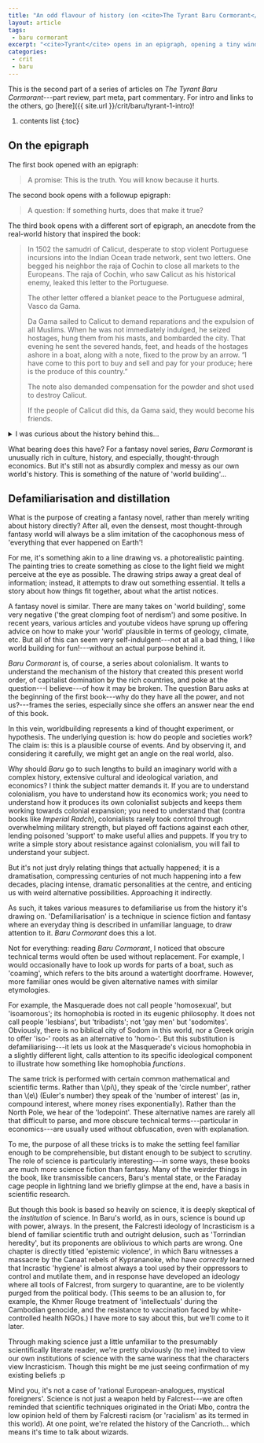 ```yaml
---
title: "An odd flavour of history (on <cite>The Tyrant Baru Cormorant</cite>, part 2)"
layout: article
tags:
 - baru cormorant
excerpt: "<cite>Tyrant</cite> opens in an epigraph, opening a tiny window into the ugly, messy history that inspired it. The history of just one small region of our planet is overwhelming. So why bother making up a fantasy one, which will always be smaller? Perhaps for the sake of <dfn>defamiliarisation</dfn>…"
categories:
 - crit
 - baru
---
```

This is the second part of a series of articles on <cite>The Tyrant Baru Cormorant</cite>---part review, part meta, part commentary. For intro and links to the others, go [here]({{ site.url }}/crit/baru/tyrant-1-intro)!

1. contents list
{:toc}

## On the epigraph

The first book opened with an epigraph:

> A promise: This is the truth. You will know because it hurts.

The second book opens with a followup epigraph:

> A question: If something hurts, does that make it true?

The third book opens with a different sort of epigraph, an anecdote from the real-world history that inspired the book:

> In 1502 the samudri of Calicut, desperate to stop violent Portuguese incursions into the Indian Ocean trade network, sent two letters. One begged his neighbor the raja of Cochin to close all markets to the Europeans. The raja of Cochin, who saw Calicut as his historical enemy, leaked this letter to the Portuguese.
>
> The other letter offered a blanket peace to the Portuguese admiral, Vasco da Gama.
>
> Da Gama sailed to Calicut to demand reparations and the expulsion of all Muslims. When he was not immediately indulged, he seized hostages, hung them from his masts, and bombarded the city. That evening he sent the severed hands, feet, and heads of the hostages ashore in a boat, along with a note, fixed to the prow by an arrow. “I have come to this port to buy and sell and pay for your produce; here is the produce of this country.”
>
> The note also demanded compensation for the powder and shot used to destroy Calicut.
>
> If the people of Calicut did this, da Gama said, they would become his friends.

<details markdown="1">
<summary>I was curious about the history behind this...</summary>

Calicut is officially called Kozhikode, and it's a city on the southwest coast of India, at the time the capital of the state of Kerala. The 'samudri' named here are better known by the terms [Samoothiri or Zamorin](https://en.wikipedia.org/wiki/Zamorin_of_Calicut), and they were the long-term ruling dynasty of the city. Many of their individual names have not been recorded, so it is not known which specific Samoothiri leader confronted de Gama and his Fourth Armada, though it is apparently estimated to be the 85th. Kozhikode was at the time a rich city, benefiting from the ludicrously profitable spice trade around the Indian Ocean. The Portugese wanted a slice of the pie: a full cargo of spices would easily fund an expedition and then some. And longer term, they wanted to take over the trade entirely.

And de Gama's beef with Muslims? That related to the *Second* Portugese Armada. Portugese traders visiting Kozhikode attacked an Arab ship, believing the Arabs were colluding to shut them out of the spice market. Furious, the Arab traders rioted and killed most of the Portugese; the Portugese blamed the Samoothiri for not doing anything, and started burning Arab ships and bombarding the city. de Gama's Fourth Armada was explicitly set out to teach the Samoothiri a lesson.

As an aside in this aside, in order to reach India, Portugese ships had to sail all the way around the coast of Africa. The Second Armada somehow accidentally ended up visiting the region we now call Brazil, setting the stage for future Portugese colonialism in South America. But let's return to de Gama.

You can read more about de Gama's attack on Kozhikode [here](https://en.wikipedia.org/wiki/4th_Portuguese_India_Armada_(Gama,_1502)#Bombardment_of_Calicut). Prior to his attacks on the Samoothiri, de Gama had been sailing down the coast of India (not at that point a unified country). His 'factors' (essentially trade-related ambassadors) negotiated fixed-price treaties, and established a system of [<i>cartaz</i>](https://en.wikipedia.org/wiki/Cartaz) licenses which merchants had to have to show that they were paying Portugese taxes.

He also, in an act of particularly astonishing brutality even by the standards of the time (as many chroniclers noted), attacked a Muslim pilgrim ship, looting its cargo and then sealing the passengers in the hold while he burned and sank the ship, and sending his sailors to spear any survivors. The number of people on board is estimated at 200-300.

Then, we get to the anecdote above. It's pretty much as described. Part of what was at contention was compensation for the riot in 1500. de Gama demanded nothing short of full compensation for the loss of the Portugese factory (not as in a manufacturing plant, but as in a place where factors work), and refused to acknowledge the Samoothiri's points about how much de Gama had already taken from Kozhikode.

As for what happened next, the 85th Samoothiri refused de Gama's ultimatums. de Gama continued his bombardment, levelling the poorer districts, but left a blockade rather than land troops to completely sack the city. He hoped that the Samoothiri would eventually come to terms. This attack completely froze trade on the Indian Ocean for a period, and de Gama sailed around for another few months, negotiating another fixed-price treaty in Cochin.

However, de Gama was not ultimately successful in crushing the Samoothiri, who was able to recruit privateers through de Gama's blockade to attempt a naval defense of the city. de Gama defeated the Samoothiri's fleet decisively, but the incident left him afraid the Samoothiri would continue to resist, perhaps even allying with other European powers. He returned to Portugal to declare it would take more force to crush the Samoothiri and maintain Portugal's holdings in Indiia.

The Samoothiri, meanwhile, sent an army over land to Cochin to demand their Portugese factors, and ultimately burned Cochin down, but was forced to leave the city when the Fifth Armada showed up. Kozhikode would continue to battle the Portugese for the next century; there was briefly a Portugese fort but the Samoothiri burned it down. But the city would not escape colonialism altogether: more than two hundred years later, Kozhikode would be conquered by Hyder Ali from Mysore, an ally of the British East India Company. After some time in exile, the Samoothiri would eventually return to Kozhikode as pensioners dependent on the East India Company for their income, but this ended after India became independent. They're still around today, managing certain Hindu temples, and trying to get the Indian government to start paying them again.
</details>

What bearing does this have? For a fantasy novel series, <cite>Baru Cormorant</cite> is unusually rich in culture, history, and especially, thought-through economics. But it's still not as absurdly complex and messy as our own world's history. This is something of the nature of 'world building'...

## Defamiliarisation and distillation

What is the purpose of creating a fantasy novel, rather than merely writing about history directly? After all, even the densest, most thought-through fantasy world will always be a slim imitation of the cacophonous mess of 'everything that ever happened on Earth'!

For me, it's something akin to a line drawing vs. a photorealistic painting. The painting tries to create something as close to the light field we might perceive at the eye as possible. The drawing strips away a great deal of information; instead, it attempts to draw out something essential. It tells a story about how things fit together, about what the artist notices.

A fantasy novel is similar. There are many takes on 'world building', some very negative ('the great clomping foot of nerdism') and some positive. In recent years, various articles and youtube videos have sprung up offering advice on how to make your 'world' plausible in terms of geology, climate, etc. But all of this can seem very self-indulgent---not at all a bad thing, I like world building for fun!---without an actual purpose behind it.

<cite>Baru Cormorant</cite> is, of course, a series about colonialism. It wants to understand the mechanism of the history that created this present world order, of capitalist domination by the rich countries, and poke at the question---I believe---of how it may be broken. The question Baru asks at the beginning of the first book---why do they have all the power, and not us?---frames the series, especially since she offers an answer near the end of this book.

In this vein, worldbuilding represents a kind of thought experiment, or hypothesis. The underlying question is: how do people and societies work? The claim is: this is a plausible course of events. And by observing it, and considering it carefully, we might get an angle on the real world, also.

Why should <cite>Baru</cite> go to such lengths to build an imaginary world with a complex history, extensive cultural and ideological variation, and economics? I think the subject matter demands it. If you are to understand colonialism, you have to understand how its economics work; you need to understand how it produces its own colonialist subjects and keeps them working towards colonial expansion; you need to understand that (contra books like <cite>Imperial Radch</cite>), colonialists rarely took control through overwhelming military strength, but played off factions against each other, lending poisoned 'support' to make useful allies and puppets. If you try to write a simple story about resistance against colonialism, you will fail to understand your subject.

But it's not just dryly relating things that actually happened; it is a dramatisation, compressing centuries of not much happening into a few decades, placing intense, dramatic personalities at the centre, and enticing us with weird alternative possibilities. Approaching it indirectly.

As such, it takes various measures to defamiliarise us from the history it's drawing on. 'Defamiliarisation' is a technique in science fiction and fantasy where an everyday thing is described in unfamiliar language, to draw attention to it. <cite>Baru Cormorant</cite> does this a lot.

Not for everything: reading <cite>Baru Cormorant</cite>, I noticed that obscure technical terms would often be used without replacement. For example, I would occasionally have to look up words for parts of a boat, such as 'coaming', which refers to the bits around a watertight doorframe. However, more familiar ones would be given alternative names with similar etymologies.

For example, the Masquerade does not call people 'homosexual', but 'isoamorous'; its homophobia is rooted in its eugenic philosophy. It does not call people 'lesbians', but 'tribadists'; not 'gay men' but 'sodomites'. Obviously, there is no biblical city of Sodom in this world, nor a Greek origin to offer 'iso-' roots as an alternative to 'homo-'. But this substitution is defamiliarising---it lets us look at the Masquerade's vicious homophobia in a slightly different light, calls attention to its specific ideological component to illustrate how something like homophobia *functions*.

The same trick is performed with certain common mathematical and scientific terms. Rather than \\(pi\\), they speak of the 'circle number', rather than \\(e\\) (Euler's number) they speak of the 'number of interest' (as in, compound interest, where money rises exponentially). Rather than the North Pole, we hear of the 'lodepoint'. These alternative names are rarely all that difficult to parse, and more obscure technical terms---particular in economics---are usually used without obfuscation, even with explanation.

To me, the purpose of all these tricks is to make the setting feel familiar enough to be comprehensible, but distant enough to be subject to scrutiny. The role of science is particularly interesting---in some ways, these books are much more science fiction than fantasy. Many of the weirder things in the book, like transmissible cancers, Baru's mental state, or the Faraday cage people in lightning land we briefly glimpse at the end, have a basis in scientific research.

But though this book is based so heavily on science, it is deeply skeptical of the *institution* of science. In Baru's world, as in ours, science is bound up with power, always. In the present, the Falcresti ideology of Incrasticism is a blend of familiar scientific truth and outright delusion, such as 'Torrindian heredity', but its proponents are oblivious to which parts are wrong. One chapter is directly titled 'epistemic violence', in which Baru witnesses a massacre by the Canaat rebels of Kyprananoke, who have *correctly* learned that Incrastic 'hygiene' is almost always a tool used by their oppressors to control and mutilate them, and in response have developed an ideology where all tools of Falcrest, from surgery to quarantine, are to be violently purged from the political body. (This seems to be an allusion to, for example, the Khmer Rouge treatment of 'intellectuals' during the Cambodian genocide, and the resistance to vaccination faced by white-controlled health NGOs.) I have more to say about this, but we'll come to it later.

Through making science just a little unfamiliar to the presumably scientifically literate reader, we're pretty obviously (to me) invited to view our own institutions of science with the same wariness that the characters view Incrasticism. Though this might be me just seeing confirmation of my existing beliefs :p

Mind you, it's not a case of 'rational European-analogues, mystical foreigners'. Science is not just a weapon held by Falcrest---we are often reminded that scientific techniques originated in the Oriati Mbo, contra the low opinion held of them by Falcresti racism (or 'racialism' as its termed in this world). At one point, we're related the history of the Cancrioth... which means it's time to talk about wizards.
